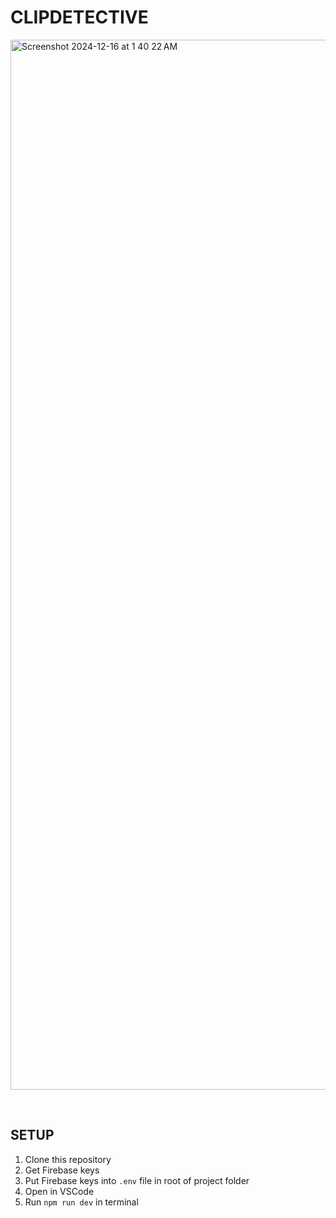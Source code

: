 # CLIPDETECTIVE
<img width="1680" alt="Screenshot 2024-12-16 at 1 40 22 AM" src="https://github.com/user-attachments/assets/486139ef-6a32-42e5-94a6-2f78c65e3ce0" />

&emsp;

## SETUP
1. Clone this repository
2. Get Firebase keys
3. Put Firebase keys into `.env` file in root of project folder
4. Open in VSCode
5. Run `npm run dev` in terminal
